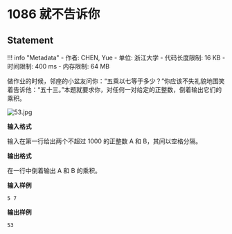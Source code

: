 
# 1086 就不告诉你

## Statement

!!! info "Metadata"
    - 作者: CHEN, Yue
    - 单位: 浙江大学
    - 代码长度限制: 16 KB
    - 时间限制: 400 ms
    - 内存限制: 64 MB

做作业的时候，邻座的小盆友问你：“五乘以七等于多少？”你应该不失礼貌地围笑着告诉他：“五十三。”本题就要求你，对任何一对给定的正整数，倒着输出它们的乘积。

![53.jpg](~/0c3a4497-27c3-45ea-9c8e-5a1ab2df48af.jpg)


**输入格式**

输入在第一行给出两个不超过 1000 的正整数 A 和 B，其间以空格分隔。

**输出格式**

在一行中倒着输出 A 和 B 的乘积。

**输入样例**
```plaintext
5 7
```

**输出样例**
```plaintext
53
```

